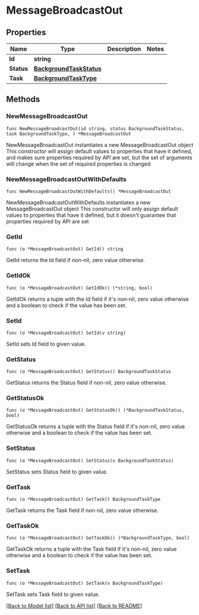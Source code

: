 # MessageBroadcastOut

## Properties

Name | Type | Description | Notes
------------ | ------------- | ------------- | -------------
**Id** | **string** |  | 
**Status** | [**BackgroundTaskStatus**](BackgroundTaskStatus.md) |  | 
**Task** | [**BackgroundTaskType**](BackgroundTaskType.md) |  | 

## Methods

### NewMessageBroadcastOut

`func NewMessageBroadcastOut(id string, status BackgroundTaskStatus, task BackgroundTaskType, ) *MessageBroadcastOut`

NewMessageBroadcastOut instantiates a new MessageBroadcastOut object
This constructor will assign default values to properties that have it defined,
and makes sure properties required by API are set, but the set of arguments
will change when the set of required properties is changed

### NewMessageBroadcastOutWithDefaults

`func NewMessageBroadcastOutWithDefaults() *MessageBroadcastOut`

NewMessageBroadcastOutWithDefaults instantiates a new MessageBroadcastOut object
This constructor will only assign default values to properties that have it defined,
but it doesn't guarantee that properties required by API are set

### GetId

`func (o *MessageBroadcastOut) GetId() string`

GetId returns the Id field if non-nil, zero value otherwise.

### GetIdOk

`func (o *MessageBroadcastOut) GetIdOk() (*string, bool)`

GetIdOk returns a tuple with the Id field if it's non-nil, zero value otherwise
and a boolean to check if the value has been set.

### SetId

`func (o *MessageBroadcastOut) SetId(v string)`

SetId sets Id field to given value.


### GetStatus

`func (o *MessageBroadcastOut) GetStatus() BackgroundTaskStatus`

GetStatus returns the Status field if non-nil, zero value otherwise.

### GetStatusOk

`func (o *MessageBroadcastOut) GetStatusOk() (*BackgroundTaskStatus, bool)`

GetStatusOk returns a tuple with the Status field if it's non-nil, zero value otherwise
and a boolean to check if the value has been set.

### SetStatus

`func (o *MessageBroadcastOut) SetStatus(v BackgroundTaskStatus)`

SetStatus sets Status field to given value.


### GetTask

`func (o *MessageBroadcastOut) GetTask() BackgroundTaskType`

GetTask returns the Task field if non-nil, zero value otherwise.

### GetTaskOk

`func (o *MessageBroadcastOut) GetTaskOk() (*BackgroundTaskType, bool)`

GetTaskOk returns a tuple with the Task field if it's non-nil, zero value otherwise
and a boolean to check if the value has been set.

### SetTask

`func (o *MessageBroadcastOut) SetTask(v BackgroundTaskType)`

SetTask sets Task field to given value.



[[Back to Model list]](../README.md#documentation-for-models) [[Back to API list]](../README.md#documentation-for-api-endpoints) [[Back to README]](../README.md)


